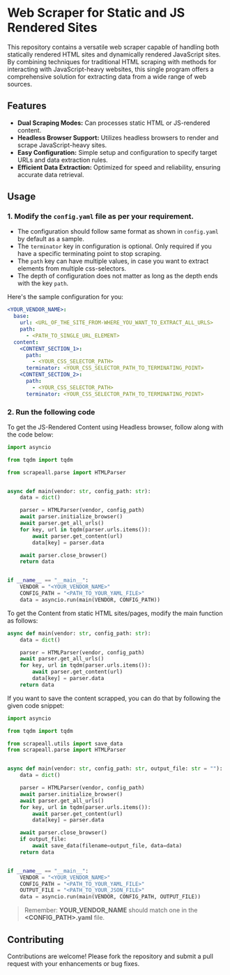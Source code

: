 # Web Scraper for Static and JS Rendered Sites

This repository contains a versatile web scraper capable of handling both statically rendered HTML sites and dynamically rendered JavaScript sites. By combining techniques for traditional HTML scraping with methods for interacting with JavaScript-heavy websites, this single program offers a comprehensive solution for extracting data from a wide range of web sources.

## Features

- **Dual Scraping Modes:** Can processes static HTML or JS-rendered content.
- **Headless Browser Support:** Utilizes headless browsers to render and scrape JavaScript-heavy sites.
- **Easy Configuration:** Simple setup and configuration to specify target URLs and data extraction rules.
- **Efficient Data Extraction:** Optimized for speed and reliability, ensuring accurate data retrieval.
<!-- Extensive Logging: Provides detailed logs for monitoring scraping activities and troubleshooting. -->

## Usage

### 1. Modify the `config.yaml` file as per your requirement.

- The configuration should follow same format as shown in `config.yaml` by default as a sample.
- The `terminator` key in configuration is optional. Only required if you have a specific terminating point to stop scraping.
- The `path` key can have multiple values, in case you want to extract elements from multiple css-selectors.
- The depth of configuration does not matter as long as the depth ends with the key `path`.

Here's the sample configuration for you:

```yaml
<YOUR_VENDOR_NAME>:
  base:
    url: <URL_OF_THE_SITE_FROM-WHERE_YOU_WANT_TO_EXTRACT_ALL_URLS>
    path:
      - <PATH_TO_SINGLE_URL_ELEMENT>
  content:
    <CONTENT_SECTION_1>:
      path:
        - <YOUR_CSS_SELECTOR_PATH>
      terminator: <YOUR_CSS_SELECTOR_PATH_TO_TERMINATING_POINT>
    <CONTENT_SECTION_2>:
      path:
        - <YOUR_CSS_SELECTOR_PATH>
      terminator: <YOUR_CSS_SELECTOR_PATH_TO_TERMINATING_POINT>
```

### 2. Run the following code

To get the JS-Rendered Content using Headless browser, follow along with the code below:

```python
import asyncio

from tqdm import tqdm

from scrapeall.parse import HTMLParser


async def main(vendor: str, config_path: str):
    data = dict()

    parser = HTMLParser(vendor, config_path)
    await parser.initialize_browser()
    await parser.get_all_urls()
    for key, url in tqdm(parser.urls.items()):
        await parser.get_content(url)
        data[key] = parser.data

    await parser.close_browser()
    return data


if __name__ == "__main__":
    VENDOR = "<YOUR_VENDOR_NAME>"
    CONFIG_PATH = "<PATH_TO_YOUR_YAML_FILE>"
    data = asyncio.run(main(VENDOR, CONFIG_PATH))
```

To get the Content from static HTML sites/pages, modify the main function as follows:

```python
async def main(vendor: str, config_path: str):
    data = dict()

    parser = HTMLParser(vendor, config_path)
    await parser.get_all_urls()
    for key, url in tqdm(parser.urls.items()):
        await parser.get_content(url)
        data[key] = parser.data
    return data
```

If you want to save the content scrapped, you can do that by following the given code snippet:

```python
import asyncio

from tqdm import tqdm

from scrapeall.utils import save_data
from scrapeall.parse import HTMLParser


async def main(vendor: str, config_path: str, output_file: str = ""):
    data = dict()

    parser = HTMLParser(vendor, config_path)
    await parser.initialize_browser()
    await parser.get_all_urls()
    for key, url in tqdm(parser.urls.items()):
        await parser.get_content(url)
        data[key] = parser.data

    await parser.close_browser()
    if output_file:
        await save_data(filename=output_file, data=data)
    return data


if __name__ == "__main__":
    VENDOR = "<YOUR_VENDOR_NAME>"
    CONFIG_PATH = "<PATH_TO_YOUR_YAML_FILE>"
    OUTPUT_FILE = "<PATH_TO_YOUR_JSON_FILE>"
    data = asyncio.run(main(VENDOR, CONFIG_PATH, OUTPUT_FILE))
```

> Remember: **YOUR_VENDOR_NAME** should match one in the **<CONFIG_PATH>.yaml** file.


## Contributing

Contributions are welcome! Please fork the repository and submit a pull request with your enhancements or bug fixes.
